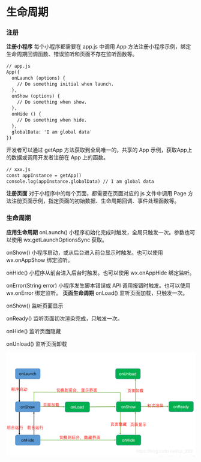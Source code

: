生命周期
===================

###  注册
**注册小程序**
每个小程序都需要在 app.js 中调用 App 方法注册小程序示例，绑定生命周期回调函数、错误监听和页面不存在监听函数等。

    // app.js
    App({
      onLaunch (options) {
        // Do something initial when launch.
      },
      onShow (options) {
        // Do something when show.
      },
      onHide () {
        // Do something when hide.
      },
      globalData: 'I am global data'
    })

开发者可以通过 getApp 方法获取到全局唯一的，共享的 App 示例，获取App上的数据或调用开发者注册在 App 上的函数。

    // xxx.js
    const appInstance = getApp()
    console.log(appInstance.globalData) // I am global data
**注册页面**
对于小程序中的每个页面，都需要在页面对应的 js 文件中调用 Page 方法注册页面示例，指定页面的初始数据、生命周期回调、事件处理函数等。

###  生命周期
**应用生命周期**
onLaunch()
小程序初始化完成时触发，全局只触发一次。参数也可以使用 wx.getLaunchOptionsSync 获取。

onShow()
小程序启动，或从后台进入前台显示时触发。也可以使用 wx.onAppShow 绑定监听。

onHide()
小程序从前台进入后台时触发。也可以使用 wx.onAppHide 绑定监听。

onError(String error)
小程序发生脚本错误或 API 调用报错时触发。也可以使用 wx.onError 绑定监听。
**页面生命周期**
onLoad() 
监听页面加载，只触发一次。

onShow() 
监听页面显示

onReady()
监听页面初次渲染完成，只触发一次。

onHide()
监听页面隐藏

onUnload()
监听页面卸载

![](./相关文件/12.1.png)